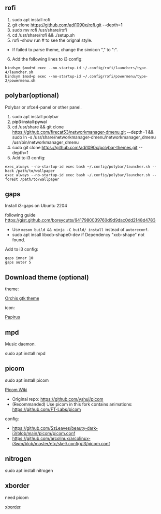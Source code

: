 ## rofi

1. sudo apt install rofi
2. git clone https://github.com/adi1090x/rofi.git --depth=1
3. sudo mv rofi /usr/share/rofi
4. cd /usr/share/rofi && ./setup.sh
5. rofi -show run # to see the orignal style.
  * If failed to parse theme, change the simicon "," to ":".
6. Add the following lines to i3 config:

``` i3config
bindsym $mod+d exec --no-startup-id ~/.config/rofi/launchers/type-4/launcher.sh
bindsym $mod+p exec --no-startup-id ~/.config/rofi/powermenu/type-2/powermenu.sh
```

## polybar(optional)

Polybar or xfce4-panel or other panel.

1. sudo apt install polybar
2. ~~pip3 install pywal~~
3. cd /usr/share && git clone https://github.com/firecat53/networkmanager-dmenu.git --depth=1 && sudo ln -s /usr/share/networkmanager-dmenu/networkmanager_dmenu /usr/bin/networkmanager_dmenu
4. sudo git clone https://github.com/adi1090x/polybar-themes.git --depth=1
5. Add to i3 config:

``` i3config
exec_always --no-startup-id exec bash ~/.config/polybar/launcher.sh --hack /path/to/wallpaper
exec_always --no-startup-id exec bash ~/.config/polybar/launcher.sh --forest /path/to/wallpaper
```

## gaps

Install i3-gaps on Ubuntu 2204

following guide https://gist.github.com/boreycutts/6417980039760d9d9dac0dd2148d4783

* Use `meson build && ninja -C build/ install` instead of `autoreconf`.
* sudo apt insall libxcb-shape0-dev if Dependency "xcb-shape" not found.

Add to i3 config:

``` i3config
gaps inner 10
gaps outer 5
```

## Download theme (optional)

theme:

[Orchis gtk theme](https://www.gnome-look.org/p/1357889/)

icon:

[Papirus](https://www.gnome-look.org/p/1166289/)

## mpd

Music daemon.

sudo apt install mpd

## picom

sudo apt install picom

[Picom Wiki](https://wiki.archlinux.org/title/picom)

* Original repo: https://github.com/yshui/picom
* (Recommanded) Use picom in this fork contains animations: https://github.com/FT-Labs/picom

config:

* https://github.com/SzLeaves/beauty-dark-i3/blob/main/picom/picom.conf
* https://github.com/arcolinux/arcolinux-i3wm/blob/master/etc/skel/.config/i3/picom.conf

## nitrogen

sudo apt install nitrogen

## xborder

need picom

[xborder](https://github.com/deter0/xborder)
